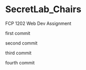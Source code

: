 # SecretLab_Chairs
FCP 1202 Web Dev Assignment

first commit

second commit

third commit

fourth commit
